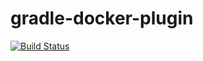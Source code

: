 # gradle-docker-plugin

[![Build Status](https://travis-ci.org/gesellix-docker/gradle-docker-plugin.svg)](https://travis-ci.org/gesellix-docker/gradle-docker-plugin)
